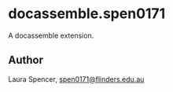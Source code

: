# docassemble.spen0171

A docassemble extension.

## Author

Laura Spencer, spen0171@flinders.edu.au

